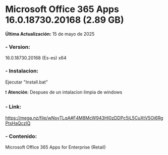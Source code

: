 # Microsoft Office 365 Apps 16.0.18730.20168 (2.89 GB)

**Última Actualización:** 15 de mayo de 2025

### - Version:
16.0.18730.20168 (Es-es) x64

### - Instalacion:
Ejecutar "Install.bat"

:exclamation: **Atención**: Despues de un intalacion limpia de windows

### - Link:
https://mega.nz/file/wNsyTLqA#F4M8McW943HI0zDDPc5jL5CuXtV5Oi6RgPtsHaQczlQ

### - Contenido:

Microsoft Office 365 Apps for Enterprise (Retail)
